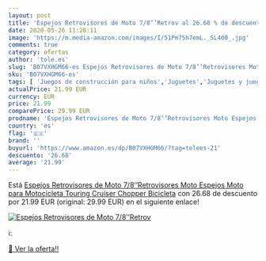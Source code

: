 ```yaml
---
layout: post
title: 'Espejos Retrovisores de Moto 7/8’’Retrov al 26.68 % de descuento'
date: 2020-05-26 11:20:11
image: 'https://m.media-amazon.com/images/I/51Pm75h7emL._SL400_.jpg'
comments: true
category: ofertas
author: 'tole.es'
slug: 'B07VXHGM66-es Espejos Retrovisores de Moto 7/8’’Retrovisores Moto...'
sku: 'B07VXHGM66-es'
tags: [ 'Juegos de construcción para niños','Juguetes','Juguetes y juegos','bicicleta', ]
actualPrice: 21.99 EUR
currency: EUR
price: 21.99
comparePrice: 29.99 EUR
prodname: 'Espejos Retrovisores de Moto 7/8’’Retrovisores Moto Espejos Moto para Motocicleta Touring Cruiser Chopper Bicicleta'
country: 'es'
flag: '🇪🇸'
brand: ''
buyurl: 'https://www.amazon.es/dp/B07VXHGM66/?tag=tolees-21'
descuento: '26.68'
average: '21.99'
---
```


Está [Espejos Retrovisores de Moto 7/8’’Retrovisores Moto Espejos Moto para Motocicleta Touring Cruiser Chopper Bicicleta](https://www.amazon.es/dp/B07VXHGM66/?tag=tolees-21) con 26.68 de descuento por 21.99 EUR (original: 29.99 EUR) en el siguiente enlace!

[![Espejos Retrovisores de Moto 7/8’’Retrov](https://m.media-amazon.com/images/I/51Pm75h7emL._SL400_.jpg)](https://www.amazon.es/dp/B07VXHGM66/?tag=tolees-21)

ℹ️:


[🛒 Ver la oferta!!](https://www.amazon.es/dp/B07VXHGM66/?tag=tolees-21)
